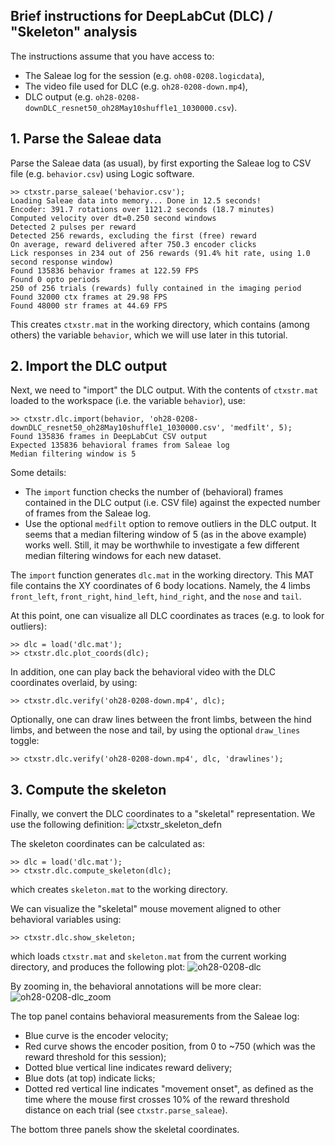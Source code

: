 ## Brief instructions for DeepLabCut (DLC) / "Skeleton" analysis

The instructions assume that you have access to:
- The Saleae log for the session (e.g. `oh08-0208.logicdata`),
- The video file used for DLC (e.g. `oh28-0208-down.mp4`),
- DLC output (e.g. `oh28-0208-downDLC_resnet50_oh28May10shuffle1_1030000.csv`).

## 1. Parse the Saleae data

Parse the Saleae data (as usual), by first exporting the Saleae log to CSV file (e.g. `behavior.csv`) using Logic software.
```
>> ctxstr.parse_saleae('behavior.csv');
Loading Saleae data into memory... Done in 12.5 seconds!
Encoder: 391.7 rotations over 1121.2 seconds (18.7 minutes)
Computed velocity over dt=0.250 second windows
Detected 2 pulses per reward
Detected 256 rewards, excluding the first (free) reward
On average, reward delivered after 750.3 encoder clicks
Lick responses in 234 out of 256 rewards (91.4% hit rate, using 1.0 second response window)
Found 135836 behavior frames at 122.59 FPS
Found 0 opto periods
250 of 256 trials (rewards) fully contained in the imaging period
Found 32000 ctx frames at 29.98 FPS
Found 48000 str frames at 44.69 FPS
```
This creates `ctxstr.mat` in the working directory, which contains (among others) the variable `behavior`, which we will use later in this tutorial.

## 2. Import the DLC output

Next, we need to "import" the DLC output. With the contents of `ctxstr.mat` loaded to the workspace (i.e. the variable `behavior`), use:
```
>> ctxstr.dlc.import(behavior, 'oh28-0208-downDLC_resnet50_oh28May10shuffle1_1030000.csv', 'medfilt', 5);
Found 135836 frames in DeepLabCut CSV output
Expected 135836 behavioral frames from Saleae log
Median filtering window is 5
```
Some details:
- The `import` function checks the number of (behavioral) frames contained in the DLC output (i.e. CSV file) against the expected number of frames from the Saleae log.
- Use the optional `medfilt` option to remove outliers in the DLC output. It seems that a median filtering window of 5 (as in the above example) works well. Still, it may be worthwhile to investigate a few different median filtering windows for each new dataset.

The `import` function generates `dlc.mat` in the working directory. This MAT file contains the XY coordinates of 6 body locations. Namely, the 4 limbs `front_left`, `front_right`, `hind_left`, `hind_right`, and the `nose` and `tail`.

At this point, one can visualize all DLC coordinates as traces (e.g. to look for outliers):
```
>> dlc = load('dlc.mat');
>> ctxstr.dlc.plot_coords(dlc);
```
In addition, one can play back the behavioral video with the DLC coordinates overlaid, by using:
```
>> ctxstr.dlc.verify('oh28-0208-down.mp4', dlc);
```
Optionally, one can draw lines between the front limbs, between the hind limbs, and between the nose and tail, by using the optional `draw_lines` toggle:
```
>> ctxstr.dlc.verify('oh28-0208-down.mp4', dlc, 'drawlines');
```

## 3. Compute the skeleton

Finally, we convert the DLC coordinates to a "skeletal" representation. We use the following definition:
![ctxstr_skeleton_defn](https://user-images.githubusercontent.com/2081503/119430195-304f1380-bcc5-11eb-9548-8cc691238475.png)

The skeleton coordinates can be calculated as:
```
>> dlc = load('dlc.mat');
>> ctxstr.dlc.compute_skeleton(dlc);
```
which creates `skeleton.mat` to the working directory.

We can visualize the "skeletal" mouse movement aligned to other behavioral variables using:
```
>> ctxstr.dlc.show_skeleton;
```
which loads `ctxstr.mat` and `skeleton.mat` from the current working directory, and produces the following plot:
![oh28-0208-dlc](https://user-images.githubusercontent.com/2081503/119431741-f6334100-bcc7-11eb-8f74-b01694f599c6.png)

By zooming in, the behavioral annotations will be more clear:
![oh28-0208-dlc_zoom](https://user-images.githubusercontent.com/2081503/119431760-faf7f500-bcc7-11eb-860f-e2f0e4dfc5e1.png)

The top panel contains behavioral measurements from the Saleae log:
- Blue curve is the encoder velocity;
- Red curve shows the encoder position, from 0 to ~750 (which was the reward threshold for this session);
- Dotted blue vertical line indicates reward delivery;
- Blue dots (at top) indicate licks;
- Dotted red vertical line indicates "movement onset", as defined as the time where the mouse first crosses 10% of the reward threshold distance on each trial (see `ctxstr.parse_saleae`).

The bottom three panels show the skeletal coordinates.
